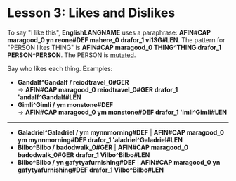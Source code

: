 # Lesson 3: Likes and Dislikes

To say "I like this", __<x-out>English<x-src>LANGNAME</x-src></x-out>__ uses a paraphrase: __<x-out>A<x-src>FIN#CAP</x-src></x-out> <x-out>mara<x-src>good_0</x-src></x-out> <x-out>yn re<x-src>one#DEF</x-src></x-out> <x-out>ma<x-src>here_0</x-src></x-out> <x-out>dra<x-src>for_1</x-src></x-out> <x-out>vi<x-src>1SG#LEN</x-src></x-out>__. The pattern for "PERSON likes THING" is __<x-out>A<x-src>FIN#CAP</x-src></x-out> <x-out>mara<x-src>good_0</x-src></x-out> <x-out>THING<x-src>^THING</x-src></x-out> <x-out>dra<x-src>for_1</x-src></x-out> <x-out>PERSON<x-src>^PERSON</x-src></x-out>__. The PERSON is [mutated](mutation.html).

<div class="exercise">

Say who likes each thing. Examples:

- __<x-out>Gandalf<x-src>^Gandalf</x-src></x-out> / <x-out>reiod<x-src>travel_0#GER</x-src></x-out>__ <br> &rarr; __<x-out>A<x-src>FIN#CAP</x-src></x-out> <x-out>mara<x-src>good_0</x-src></x-out> <x-out>reiod<x-src>travel_0#GER</x-src></x-out> <x-out>dra<x-src>for_1</x-src></x-out> <x-out>'andalf<x-src>^Gandalf#LEN</x-src></x-out>__
- __<x-out>Gimli<x-src>^Gimli</x-src></x-out> / <x-out>ym mon<x-src>stone#DEF</x-src></x-out>__ <br> &rarr; __<x-out>A<x-src>FIN#CAP</x-src></x-out> <x-out>mara<x-src>good_0</x-src></x-out> <x-out>ym mon<x-src>stone#DEF</x-src></x-out> <x-out>dra<x-src>for_1</x-src></x-out> <x-out>'imli<x-src>^Gimli#LEN</x-src></x-out>__

---

- __<x-out>Galadriel<x-src>^Galadriel</x-src></x-out> / <x-out>ym mynn<x-src>morning#DEF</x-src></x-out>__ | __<x-out>A<x-src>FIN#CAP</x-src></x-out> <x-out>mara<x-src>good_0</x-src></x-out> <x-out>ym mynn<x-src>morning#DEF</x-src></x-out> <x-out>dra<x-src>for_1</x-src></x-out> <x-out>'aladriel<x-src>^Galadriel#LEN</x-src></x-out>__
- __<x-out>Bilbo<x-src>^Bilbo</x-src></x-out> / <x-out>badod<x-src>walk_0#GER</x-src></x-out>__ | __<x-out>A<x-src>FIN#CAP</x-src></x-out> <x-out>mara<x-src>good_0</x-src></x-out> <x-out>badod<x-src>walk_0#GER</x-src></x-out> <x-out>dra<x-src>for_1</x-src></x-out> <x-out>Vilbo<x-src>^Bilbo#LEN</x-src></x-out>__
- __<x-out>Bilbo<x-src>^Bilbo</x-src></x-out> / <x-out>yn gafytya<x-src>furnishing#DEF</x-src></x-out>__ | __<x-out>A<x-src>FIN#CAP</x-src></x-out> <x-out>mara<x-src>good_0</x-src></x-out> <x-out>yn gafytya<x-src>furnishing#DEF</x-src></x-out> <x-out>dra<x-src>for_1</x-src></x-out> <x-out>Vilbo<x-src>^Bilbo#LEN</x-src></x-out>__

</div>